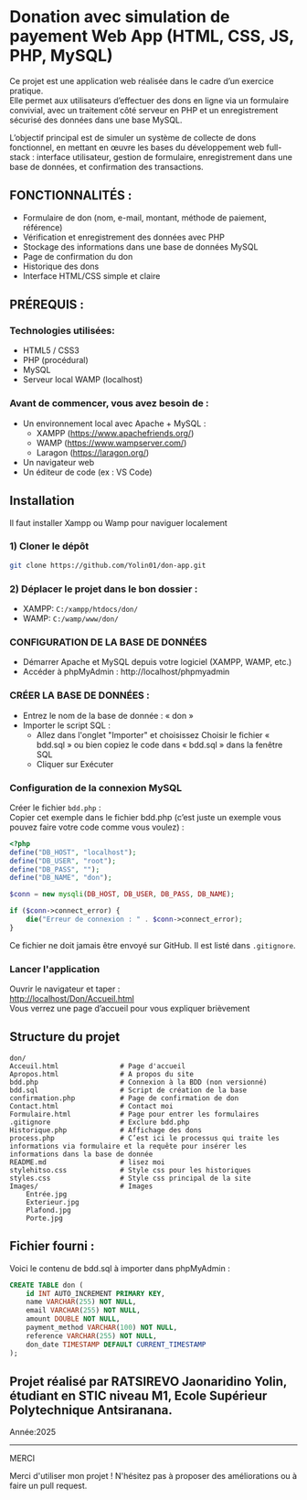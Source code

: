 
# Donation avec simulation de payement Web App (HTML, CSS, JS, PHP, MySQL)

Ce projet est une application web réalisée dans le cadre d’un exercice pratique.  
Elle permet aux utilisateurs d’effectuer des dons en ligne via un formulaire convivial, avec un traitement côté serveur en PHP et un enregistrement sécurisé des données dans une base MySQL.

L’objectif principal est de simuler un système de collecte de dons fonctionnel, en mettant en œuvre les bases du développement web full-stack : interface utilisateur, gestion de formulaire, enregistrement dans une base de données, et confirmation des transactions.

## FONCTIONNALITÉS :
- Formulaire de don (nom, e-mail, montant, méthode de paiement, référence)
- Vérification et enregistrement des données avec PHP
- Stockage des informations dans une base de données MySQL
- Page de confirmation du don
- Historique des dons 
- Interface HTML/CSS simple et claire

## PRÉREQUIS :
### Technologies utilisées:
- HTML5 / CSS3
- PHP (procédural)
- MySQL
- Serveur local WAMP (localhost)

### Avant de commencer, vous avez besoin de :
- Un environnement local avec Apache + MySQL :
  - XAMPP (https://www.apachefriends.org/)
  - WAMP (https://www.wampserver.com/)
  - Laragon (https://laragon.org/)
- Un navigateur web
- Un éditeur de code (ex : VS Code)

## Installation

Il faut installer Xampp ou Wamp pour naviguer localement

### 1) Cloner le dépôt
```bash
git clone https://github.com/Yolin01/don-app.git
```

### 2) Déplacer le projet dans le bon dossier :
- XAMPP: `C:/xampp/htdocs/don/`
- WAMP: `C:/wamp/www/don/`

### CONFIGURATION DE LA BASE DE DONNÉES
- Démarrer Apache et MySQL depuis votre logiciel (XAMPP, WAMP, etc.)
- Accéder à phpMyAdmin : http://localhost/phpmyadmin

### CRÉER LA BASE DE DONNÉES :
- Entrez le nom de la base de donnée : « don »
- Importer le script SQL :
  - Allez dans l'onglet "Importer" et choisissez Choisir le fichier « bdd.sql » ou bien copiez le code dans « bdd.sql » dans la fenêtre SQL
  - Cliquer sur Exécuter

### Configuration de la connexion MySQL

Créer le fichier `bdd.php` :  
Copier cet exemple dans le fichier bdd.php (c’est juste un exemple vous pouvez faire votre code comme vous voulez) :

```php
<?php
define("DB_HOST", "localhost"); 
define("DB_USER", "root"); 
define("DB_PASS", ""); 
define("DB_NAME", "don");

$conn = new mysqli(DB_HOST, DB_USER, DB_PASS, DB_NAME);

if ($conn->connect_error) {
    die("Erreur de connexion : " . $conn->connect_error);
}
```

Ce fichier ne doit jamais être envoyé sur GitHub. Il est listé dans `.gitignore`.

### Lancer l'application

Ouvrir le navigateur et taper :  
[http://localhost/Don/Accueil.html](http://localhost/Don/Accueil.html)  
Vous verrez une page d’accueil pour vous expliquer brièvement

## Structure du projet

```
don/
Acceuil.html               # Page d'accueil
Apropos.html               # A propos du site
bdd.php                    # Connexion à la BDD (non versionné)
bdd.sql                    # Script de création de la base
confirmation.php           # Page de confirmation de don
Contact.html               # Contact moi
Formulaire.html            # Page pour entrer les formulaires
.gitignore                 # Exclure bdd.php
Historique.php             # Affichage des dons
process.php                # C’est ici le processus qui traite les informations via formulaire et la requête pour insérer les informations dans la base de donnée
README.md                  # lisez moi
stylehitso.css             # Style css pour les historiques
styles.css                 # Style css principal de la site
Images/                    # Images
    Entrée.jpg 
    Exterieur.jpg
    Plafond.jpg
    Porte.jpg
```

## Fichier fourni :

Voici le contenu de bdd.sql à importer dans phpMyAdmin :
```sql
CREATE TABLE don (
    id INT AUTO_INCREMENT PRIMARY KEY,
    name VARCHAR(255) NOT NULL,
    email VARCHAR(255) NOT NULL,
    amount DOUBLE NOT NULL,
    payment_method VARCHAR(100) NOT NULL,
    reference VARCHAR(255) NOT NULL,
    don_date TIMESTAMP DEFAULT CURRENT_TIMESTAMP
);
```

## Projet réalisé par RATSIREVO Jaonaridino Yolin, étudiant en STIC niveau M1, Ecole Supérieur Polytechnique Antsiranana.
Année:2025

---
MERCI

Merci d'utiliser mon projet ! N'hésitez pas à proposer des améliorations ou à faire un pull request.
